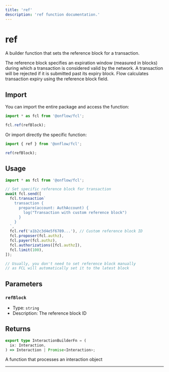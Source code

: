 ```yaml
---
title: 'ref'
description: 'ref function documentation.'
---
```


<!-- THIS DOCUMENT IS AUTO-GENERATED FROM [onflow/fcl/../sdk/src/build/cadence/build-ref.ts](https://github.com/onflow/fcl-js/tree/master/packages/fcl/../sdk/src/build/cadence/build-ref.ts). DO NOT EDIT MANUALLY -->

# ref

A builder function that sets the reference block for a transaction.

The reference block specifies an expiration window (measured in blocks) during which a transaction is considered valid by the network.
A transaction will be rejected if it is submitted past its expiry block. Flow calculates transaction expiry using the reference block field.

## Import

You can import the entire package and access the function:

```typescript
import * as fcl from '@onflow/fcl';

fcl.ref(refBlock);
```

Or import directly the specific function:

```typescript
import { ref } from '@onflow/fcl';

ref(refBlock);
```

## Usage

```typescript
import * as fcl from '@onflow/fcl';

// Set specific reference block for transaction
await fcl.send([
  fcl.transaction`
    transaction {
      prepare(account: AuthAccount) {
        log("Transaction with custom reference block")
      }
    }
  `,
  fcl.ref('a1b2c3d4e5f6789...'), // Custom reference block ID
  fcl.proposer(fcl.authz),
  fcl.payer(fcl.authz),
  fcl.authorizations([fcl.authz]),
  fcl.limit(100),
]);

// Usually, you don't need to set reference block manually
// as FCL will automatically set it to the latest block
```

## Parameters

### `refBlock`

- Type: `string`
- Description: The reference block ID

## Returns

```typescript
export type InteractionBuilderFn = (
  ix: Interaction,
) => Interaction | Promise<Interaction>;
```

A function that processes an interaction object

---
